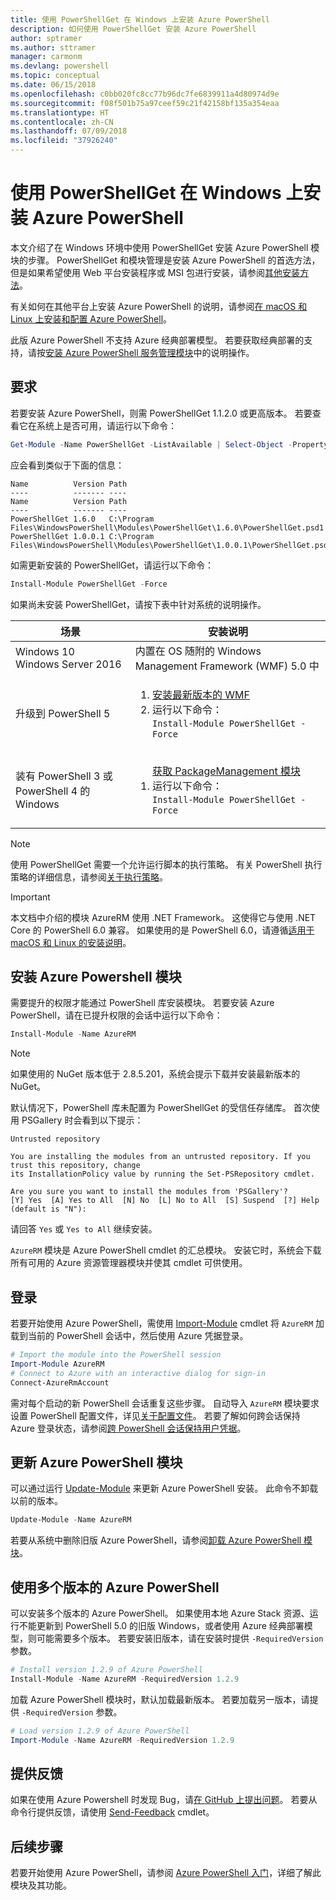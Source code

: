 ```yaml
---
title: 使用 PowerShellGet 在 Windows 上安装 Azure PowerShell
description: 如何使用 PowerShellGet 安装 Azure PowerShell
author: sptramer
ms.author: sttramer
manager: carmonm
ms.devlang: powershell
ms.topic: conceptual
ms.date: 06/15/2018
ms.openlocfilehash: c0bb020fc8cc77b96dc7fe6839911a4d80974d9e
ms.sourcegitcommit: f08f501b75a97ceef59c21f42158bf135a354eaa
ms.translationtype: HT
ms.contentlocale: zh-CN
ms.lasthandoff: 07/09/2018
ms.locfileid: "37926240"
---
```

# <a name="install-azure-powershell-on-windows-with-powershellget"></a>使用 PowerShellGet 在 Windows 上安装 Azure PowerShell

本文介绍了在 Windows 环境中使用 PowerShellGet 安装 Azure PowerShell 模块的步骤。 PowerShellGet 和模块管理是安装 Azure PowerShell 的首选方法，但是如果希望使用 Web 平台安装程序或 MSI 包进行安装，请参阅[其他安装方法](other-install.md)。

有关如何在其他平台上安装 Azure PowerShell 的说明，请参阅[在 macOS 和 Linux 上安装和配置 Azure PowerShell](install-azurermps-maclinux.md)。

此版 Azure PowerShell 不支持 Azure 经典部署模型。 若要获取经典部署的支持，请按[安装 Azure PowerShell 服务管理模块](/powershell/azure/servicemanagement/install-azure-ps)中的说明操作。

## <a name="requirements"></a>要求

若要安装 Azure PowerShell，则需 PowerShellGet 1.1.2.0 或更高版本。 若要查看它在系统上是否可用，请运行以下命令：

```powershell
Get-Module -Name PowerShellGet -ListAvailable | Select-Object -Property Name,Version,Path
```

应会看到类似于下面的信息：

```output
Name          Version Path
----          ------- ----
Name          Version Path
----          ------- ----
PowerShellGet 1.6.0   C:\Program Files\WindowsPowerShell\Modules\PowerShellGet\1.6.0\PowerShellGet.psd1
PowerShellGet 1.0.0.1 C:\Program Files\WindowsPowerShell\Modules\PowerShellGet\1.0.0.1\PowerShellGet.psd1
```

如需更新安装的 PowerShellGet，请运行以下命令：

```powershell
Install-Module PowerShellGet -Force
```

如果尚未安装 PowerShellGet，请按下表中针对系统的说明操作。

|场景|安装说明|
|---|---|
|Windows 10<br/>Windows Server 2016|内置在 OS 随附的 Windows Management Framework (WMF) 5.0 中|
|升级到 PowerShell 5| <ol><li>[安装最新版本的 WMF](https://www.microsoft.com/en-us/download/details.aspx?id=54616)</li><li>运行以下命令：<br/>```Install-Module PowerShellGet -Force```</li></ol>|
|装有 PowerShell 3 或 PowerShell 4 的 Windows|<ol><il>[获取 PackageManagement 模块](http://go.microsoft.com/fwlink/?LinkID=746217)</il><li>运行以下命令：<br/>```Install-Module PowerShellGet -Force```</li></ol>|

> [!NOTE]
> 使用 PowerShellGet 需要一个允许运行脚本的执行策略。 有关 PowerShell 执行策略的详细信息，请参阅[关于执行策略](/powershell/module/microsoft.powershell.core/about/about_execution_policies)。

> [!IMPORTANT]
> 本文档中介绍的模块 AzureRM 使用 .NET Framework。 这使得它与使用 .NET Core 的 PowerShell 6.0 兼容。 如果使用的是 PowerShell 6.0，请遵循[适用于 macOS 和 Linux 的安装说明](install-azurermps-maclinux.md)。 

## <a name="install-the-azure-powershell-module"></a>安装 Azure Powershell 模块

需要提升的权限才能通过 PowerShell 库安装模块。 若要安装 Azure PowerShell，请在已提升权限的会话中运行以下命令：

```powershell
Install-Module -Name AzureRM
```

> [!NOTE]
> 如果使用的 NuGet 版本低于 2.8.5.201，系统会提示下载并安装最新版本的 NuGet。

默认情况下，PowerShell 库未配置为 PowerShellGet 的受信任存储库。 首次使用 PSGallery 时会看到以下提示：

```output
Untrusted repository

You are installing the modules from an untrusted repository. If you trust this repository, change
its InstallationPolicy value by running the Set-PSRepository cmdlet.

Are you sure you want to install the modules from 'PSGallery'?
[Y] Yes  [A] Yes to All  [N] No  [L] No to All  [S] Suspend  [?] Help (default is "N"):
```

请回答 `Yes` 或 `Yes to All` 继续安装。

`AzureRM` 模块是 Azure PowerShell cmdlet 的汇总模块。 安装它时，系统会下载所有可用的 Azure 资源管理器模块并使其 cmdlet 可供使用。

## <a name="sign-in"></a>登录

若要开始使用 Azure PowerShell，需使用 [Import-Module](/powershell/module/Microsoft.PowerShell.Core/Import-Module) cmdlet 将 `AzureRM` 加载到当前的 PowerShell 会话中，然后使用 Azure 凭据登录。

```powershell
# Import the module into the PowerShell session
Import-Module AzureRM
# Connect to Azure with an interactive dialog for sign-in
Connect-AzureRmAccount
```

需对每个启动的新 PowerShell 会话重复这些步骤。 自动导入 `AzureRM` 模块要求设置 PowerShell 配置文件，详见[关于配置文件](/powershell/module/microsoft.powershell.core/about/about_profiles)。
若要了解如何跨会话保持 Azure 登录状态，请参阅[跨 PowerShell 会话保持用户凭据](context-persistence.md)。

## <a name="update-the-azure-powershell-module"></a>更新 Azure PowerShell 模块

可以通过运行 [Update-Module](/powershell/module/powershellget/update-module) 来更新 Azure PowerShell 安装。 此命令不卸载以前的版本。

```powershell
Update-Module -Name AzureRM
```

若要从系统中删除旧版 Azure PowerShell，请参阅[卸载 Azure PowerShell 模块](uninstall-azurerm-ps.md)。

## <a name="use-multiple-versions-of-azure-powershell"></a>使用多个版本的 Azure PowerShell

可以安装多个版本的 Azure PowerShell。 如果使用本地 Azure Stack 资源、运行不能更新到 PowerShell 5.0 的旧版 Windows，或者使用 Azure 经典部署模型，则可能需要多个版本。 若要安装旧版本，请在安装时提供 `-RequiredVersion` 参数。

```powershell
# Install version 1.2.9 of Azure PowerShell
Install-Module -Name AzureRM -RequiredVersion 1.2.9
```

加载 Azure PowerShell 模块时，默认加载最新版本。 若要加载另一版本，请提供 `-RequiredVersion` 参数。

```powershell
# Load version 1.2.9 of Azure PowerShell
Import-Module -Name AzureRM -RequiredVersion 1.2.9
```

## <a name="provide-feedback"></a>提供反馈

如果在使用 Azure Powershell 时发现 Bug，请[在 GitHub 上提出问题](https://github.com/Azure/azure-powershell/issues)。
若要从命令行提供反馈，请使用 [Send-Feedback](/powershell/module/azurerm.profile/send-feedback) cmdlet。

## <a name="next-steps"></a>后续步骤

若要开始使用 Azure PowerShell，请参阅 [Azure PowerShell 入门](get-started-azureps.md)，详细了解此模块及其功能。